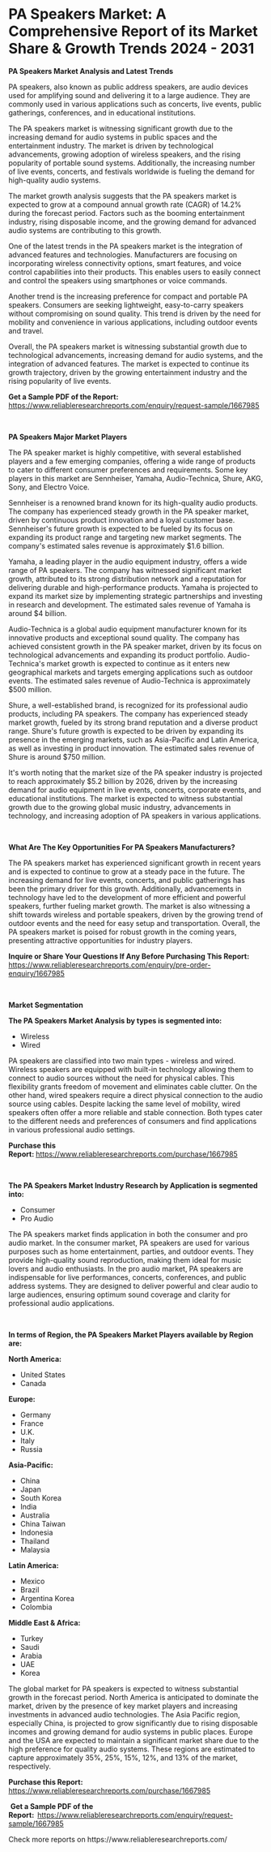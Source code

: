 <p><h1>PA Speakers Market: A Comprehensive Report of its Market Share & Growth Trends 2024 - 2031</h1></p><p><strong>PA Speakers Market Analysis and Latest Trends</strong></p>
<p><p>PA speakers, also known as public address speakers, are audio devices used for amplifying sound and delivering it to a large audience. They are commonly used in various applications such as concerts, live events, public gatherings, conferences, and in educational institutions.</p><p>The PA speakers market is witnessing significant growth due to the increasing demand for audio systems in public spaces and the entertainment industry. The market is driven by technological advancements, growing adoption of wireless speakers, and the rising popularity of portable sound systems. Additionally, the increasing number of live events, concerts, and festivals worldwide is fueling the demand for high-quality audio systems.</p><p>The market growth analysis suggests that the PA speakers market is expected to grow at a compound annual growth rate (CAGR) of 14.2% during the forecast period. Factors such as the booming entertainment industry, rising disposable income, and the growing demand for advanced audio systems are contributing to this growth.</p><p>One of the latest trends in the PA speakers market is the integration of advanced features and technologies. Manufacturers are focusing on incorporating wireless connectivity options, smart features, and voice control capabilities into their products. This enables users to easily connect and control the speakers using smartphones or voice commands.</p><p>Another trend is the increasing preference for compact and portable PA speakers. Consumers are seeking lightweight, easy-to-carry speakers without compromising on sound quality. This trend is driven by the need for mobility and convenience in various applications, including outdoor events and travel.</p><p>Overall, the PA speakers market is witnessing substantial growth due to technological advancements, increasing demand for audio systems, and the integration of advanced features. The market is expected to continue its growth trajectory, driven by the growing entertainment industry and the rising popularity of live events.</p></p>
<p><strong>Get a Sample PDF of the Report:&nbsp;</strong> <a href="https://www.reliableresearchreports.com/enquiry/request-sample/1667985">https://www.reliableresearchreports.com/enquiry/request-sample/1667985</a></p>
<p>&nbsp;</p>
<p><strong>PA Speakers Major Market Players</strong></p>
<p><p>The PA speaker market is highly competitive, with several established players and a few emerging companies, offering a wide range of products to cater to different consumer preferences and requirements. Some key players in this market are Sennheiser, Yamaha, Audio-Technica, Shure, AKG, Sony, and Electro Voice.</p><p>Sennheiser is a renowned brand known for its high-quality audio products. The company has experienced steady growth in the PA speaker market, driven by continuous product innovation and a loyal customer base. Sennheiser's future growth is expected to be fueled by its focus on expanding its product range and targeting new market segments. The company's estimated sales revenue is approximately $1.6 billion.</p><p>Yamaha, a leading player in the audio equipment industry, offers a wide range of PA speakers. The company has witnessed significant market growth, attributed to its strong distribution network and a reputation for delivering durable and high-performance products. Yamaha is projected to expand its market size by implementing strategic partnerships and investing in research and development. The estimated sales revenue of Yamaha is around $4 billion.</p><p>Audio-Technica is a global audio equipment manufacturer known for its innovative products and exceptional sound quality. The company has achieved consistent growth in the PA speaker market, driven by its focus on technological advancements and expanding its product portfolio. Audio-Technica's market growth is expected to continue as it enters new geographical markets and targets emerging applications such as outdoor events. The estimated sales revenue of Audio-Technica is approximately $500 million.</p><p>Shure, a well-established brand, is recognized for its professional audio products, including PA speakers. The company has experienced steady market growth, fueled by its strong brand reputation and a diverse product range. Shure's future growth is expected to be driven by expanding its presence in the emerging markets, such as Asia-Pacific and Latin America, as well as investing in product innovation. The estimated sales revenue of Shure is around $750 million.</p><p>It's worth noting that the market size of the PA speaker industry is projected to reach approximately $5.2 billion by 2026, driven by the increasing demand for audio equipment in live events, concerts, corporate events, and educational institutions. The market is expected to witness substantial growth due to the growing global music industry, advancements in technology, and increasing adoption of PA speakers in various applications.</p></p>
<p>&nbsp;</p>
<p><strong>What Are The Key Opportunities For PA Speakers Manufacturers?</strong></p>
<p><p>The PA speakers market has experienced significant growth in recent years and is expected to continue to grow at a steady pace in the future. The increasing demand for live events, concerts, and public gatherings has been the primary driver for this growth. Additionally, advancements in technology have led to the development of more efficient and powerful speakers, further fueling market growth. The market is also witnessing a shift towards wireless and portable speakers, driven by the growing trend of outdoor events and the need for easy setup and transportation. Overall, the PA speakers market is poised for robust growth in the coming years, presenting attractive opportunities for industry players.</p></p>
<p><strong>Inquire or Share Your Questions If Any Before Purchasing This Report:</strong> <a href="https://www.reliableresearchreports.com/enquiry/pre-order-enquiry/1667985">https://www.reliableresearchreports.com/enquiry/pre-order-enquiry/1667985</a></p>
<p>&nbsp;</p>
<p><strong>Market Segmentation</strong></p>
<p><strong>The PA Speakers Market Analysis by types is segmented into:</strong></p>
<p><ul><li>Wireless</li><li>Wired</li></ul></p>
<p><p>PA speakers are classified into two main types - wireless and wired. Wireless speakers are equipped with built-in technology allowing them to connect to audio sources without the need for physical cables. This flexibility grants freedom of movement and eliminates cable clutter. On the other hand, wired speakers require a direct physical connection to the audio source using cables. Despite lacking the same level of mobility, wired speakers often offer a more reliable and stable connection. Both types cater to the different needs and preferences of consumers and find applications in various professional audio settings.</p></p>
<p><strong>Purchase this Report:&nbsp;</strong><a href="https://www.reliableresearchreports.com/purchase/1667985">https://www.reliableresearchreports.com/purchase/1667985</a></p>
<p>&nbsp;</p>
<p><strong>The PA Speakers Market Industry Research by Application is segmented into:</strong></p>
<p><ul><li>Consumer</li><li>Pro Audio</li></ul></p>
<p><p>The PA speakers market finds application in both the consumer and pro audio market. In the consumer market, PA speakers are used for various purposes such as home entertainment, parties, and outdoor events. They provide high-quality sound reproduction, making them ideal for music lovers and audio enthusiasts. In the pro audio market, PA speakers are indispensable for live performances, concerts, conferences, and public address systems. They are designed to deliver powerful and clear audio to large audiences, ensuring optimum sound coverage and clarity for professional audio applications.</p></p>
<p>&nbsp;</p>
<p><strong>In terms of Region, the PA Speakers Market Players available by Region are:</strong></p>
<p>
    <p> <strong> North America: </strong>
        <ul>
            <li>United States</li>
            <li>Canada</li>
        </ul>
        </p> 
    <p> <strong> Europe: </strong>
        <ul>
            <li>Germany</li>
            <li>France</li>
            <li>U.K.</li>
            <li>Italy</li>
            <li>Russia</li>
        </ul>
        </p> 
    <p> <strong> Asia-Pacific: </strong>
        <ul>
            <li>China</li>
            <li>Japan</li>
            <li>South Korea</li>
            <li>India</li>
            <li>Australia</li>
            <li>China Taiwan</li>
            <li>Indonesia</li>
            <li>Thailand</li>
            <li>Malaysia</li>
        </ul>
        </p> 
    <p> <strong> Latin America: </strong>
        <ul>
            <li>Mexico</li>
            <li>Brazil</li>
            <li>Argentina Korea</li>
            <li>Colombia</li>
        </ul>
        </p> 
    <p> <strong> Middle East & Africa: </strong>
        <ul>
            <li>Turkey</li>
            <li>Saudi</li>
            <li>Arabia</li>
            <li>UAE</li>
            <li>Korea</li>
        </ul>
    </p>
    </p>
<p><p>The global market for PA speakers is expected to witness substantial growth in the forecast period. North America is anticipated to dominate the market, driven by the presence of key market players and increasing investments in advanced audio technologies. The Asia Pacific region, especially China, is projected to grow significantly due to rising disposable incomes and growing demand for audio systems in public places. Europe and the USA are expected to maintain a significant market share due to the high preference for quality audio systems. These regions are estimated to capture approximately 35%, 25%, 15%, 12%, and 13% of the market, respectively.</p></p>
<p><strong>Purchase this Report: </strong><a href="https://www.reliableresearchreports.com/purchase/1667985">https://www.reliableresearchreports.com/purchase/1667985</a></p>
<p>&nbsp;<strong>Get a Sample PDF of the Report:&nbsp;&nbsp;</strong><a href="https://www.reliableresearchreports.com/enquiry/request-sample/1667985">https://www.reliableresearchreports.com/enquiry/request-sample/1667985</a></p>
<p><strong></strong></p>
<p>Check more reports on https://www.reliableresearchreports.com/</p>